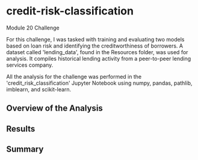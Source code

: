 # credit-risk-classification
Module 20 Challenge

For this challenge, I was tasked with training and evaluating two models based on loan risk and identifying the creditworthiness of borrowers. A dataset called 'lending_data', found in the Resources folder, was used for analysis. It compiles historical lending activity from a peer-to-peer lending services company.

All the analysis for the challenge was performed in the 'credit_risk_classification' Jupyter Notebook using numpy, pandas, pathlib, imblearn, and scikit-learn.

## Overview of the Analysis



## Results



## Summary